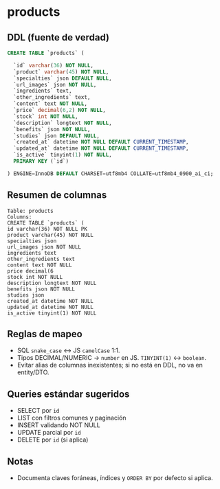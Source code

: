 # products

## DDL (fuente de verdad)
```sql
CREATE TABLE `products` (

  `id` varchar(36) NOT NULL,
  `product` varchar(45) NOT NULL,
  `specialties` json DEFAULT NULL,
  `url_images` json NOT NULL,
  `ingredients` text,
  `other_ingredients` text,
  `content` text NOT NULL,
  `price` decimal(6,2) NOT NULL,
  `stock` int NOT NULL,
  `description` longtext NOT NULL,
  `benefits` json NOT NULL,
  `studies` json DEFAULT NULL,
  `created_at` datetime NOT NULL DEFAULT CURRENT_TIMESTAMP,
  `updated_at` datetime NOT NULL DEFAULT CURRENT_TIMESTAMP,
  `is_active` tinyint(1) NOT NULL,
  PRIMARY KEY (`id`)

) ENGINE=InnoDB DEFAULT CHARSET=utf8mb4 COLLATE=utf8mb4_0900_ai_ci;
```

## Resumen de columnas
```
Table: products
Columns:
CREATE TABLE `products` (
id varchar(36) NOT NULL PK
product varchar(45) NOT NULL
specialties json
url_images json NOT NULL
ingredients text
other_ingredients text
content text NOT NULL
price decimal(6
stock int NOT NULL
description longtext NOT NULL
benefits json NOT NULL
studies json
created_at datetime NOT NULL
updated_at datetime NOT NULL
is_active tinyint(1) NOT NULL
```

## Reglas de mapeo
- SQL `snake_case` ↔ JS `camelCase` 1:1.
- Tipos DECIMAL/NUMERIC → `number` en JS. `TINYINT(1)` ↔ `boolean`.
- Evitar alias de columnas inexistentes; si no está en DDL, no va en entity/DTO.

## Queries estándar sugeridos
- SELECT por `id`
- LIST con filtros comunes y paginación
- INSERT validando NOT NULL
- UPDATE parcial por `id`
- DELETE por `id` (si aplica)

## Notas
- Documenta claves foráneas, índices y `ORDER BY` por defecto si aplica.
